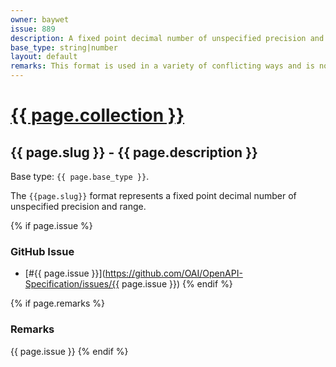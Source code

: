 ```yaml
---
owner: baywet
issue: 889
description: A fixed point decimal number of unspecified precision and range
base_type: string|number
layout: default
remarks: This format is used in a variety of conflicting ways and is not interoperable.
---
```


# <a href="..">{{ page.collection }}</a>

## {{ page.slug }} - {{ page.description }}

Base type: `{{ page.base_type }}`.

The `{{page.slug}}` format represents a fixed point decimal number of unspecified precision and range.

{% if page.issue %}
### GitHub Issue

* [#{{ page.issue }}](https://github.com/OAI/OpenAPI-Specification/issues/{{ page.issue }})
{% endif %}

{% if page.remarks %}
### Remarks

{{ page.issue }}
{% endif %}